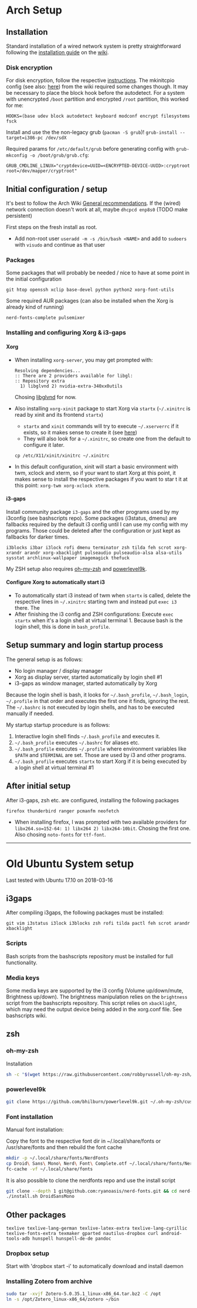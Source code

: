 # Arch Setup
## Installation
Standard installation of a wired network system is pretty straightforward following the [installation guide](https://wiki.archlinux.org/index.php/Installation_guide) on the [wiki](https://wiki.archlinux.org/https://www.google.com).
### Disk encryption
For disk encryption, follow the respective [instructions](https://wiki.archlinux.org/index.php/Dm-crypt/Encrypting_an_entire_system#Simple_partition_layout_with_LUKS). The mkinitcpio config (see also: [here](https://wiki.archlinux.org/index.php/Dm-crypt/System_configuration#Boot_loader)) from the wiki required some changes though. It may be necessary to place the block hook before the autodetect. For a system with unencrypted `/boot` partition and encrypted `/root` partition, this worked for me:
```
HOOKS=(base udev block autodetect keyboard modconf encrypt filesystems fsck
```
Install and use the the non-legacy grub (`pacman -S grub`)!
```grub-install --target=i386-pc /dev/sdX```

Required params for `/etc/default/grub` before generating config with `grub-mkconfig -o /boot/grub/grub.cfg`:
```
GRUB_CMDLINE_LINUX="cryptdevice=UUID=<ENCRYPTED-DEVICE-UUID>:cryptroot root=/dev/mapper/cryptroot"
```

## Initial configuration / setup
It's best to follow the Arch Wiki [General recommendations](https://wiki.archlinux.org/index.php/General_recommendations). If the (wired) network connection doesn't work at all, maybe `dhcpcd enp8s0` (TODO make persistent)

First steps on the fresh install as root.
* Add non-root user `useradd -m -s /bin/bash <NAME>` and add to `sudoers` with `visudo` and continue as that user

### Packages
Some packages that will probably be needed / nice to have at some point in the initial configuration
```
git htop openssh xclip base-devel python python2 xorg-font-utils
```
Some required AUR packages (can also be installed when the Xorg is already kind of running)
```
nerd-fonts-complete pulsemixer
```

### Installing and configuring Xorg & i3-gaps
#### Xorg
* When installing `xorg-server`, you may get prompted with:
  ```
  Resolving dependencies...
  :: There are 2 providers available for libgl:
  :: Repository extra
    1) libglvnd 2) nvidia-extra-340xx0utils
  ```
  Chosing [libglvnd](https://github.com/NVIDIA/libglvnd) for now.
* Also installing `xorg-xinit` package to start Xorg via `startx` (`~/.xinitrc` is read by xinit and its frontend `startx`)
  * `startx` and `xinit` commands will try to execute `~/.xserverrc` if it exists, so it makes sense to create it (see [here](https://wiki.archlinux.org/index.php/Xinit#xserverrc))
  * They will also look for a `~/.xinitrc`, so create one from the default to configure it later.
  
  `cp /etc/X11/xinit/xinitrc ~/.xinitrc`
* In this default configuration, xinit will start a basic environment with twm, xclock and xterm, so if your want to start Xorg at this point, it makes sense to install the respective packages if you want to star t it at this point: `xorg-twm xorg-xclock xterm`.

#### i3-gaps
Install community package `i3-gaps` and the other programs used by my i3config (see bashscripts repo). Some packages (i3status, dmenu) are fallbacks required by the default i3 config until I can use my config with my programs. Those could be deleted after the configuration or just kept as fallbacks for darker times.
```
i3blocks i3bar i3lock rofi dmenu terminator zsh tilda feh scrot xorg-xrandr arandr xorg-xbacklight pulseaudio pulseaudio-alsa alsa-utils sysstat archlinux-wallpaper imagemagick thefuck
```  
My ZSH setup also requires [oh-my-zsh](https://github.com/robbyrussell/oh-my-zsh) and [powerlevel9k](https://github.com/bhilburn/powerlevel9k).

#### Configure Xorg to automatically start i3
* To automatically start i3 instead of twm when `startx` is called, delete the respective lines in `~/.xinitrc` starting twm and instead put `exec i3` there. The
* After finishing the i3 config and ZSH configurations: Execute `exec startx` when it's a login shell at virtual terminal 1. Because bash is the login shell, this is done in `bash_profile`.

## Setup summary and login startup process
The general setup is as follows:
* No login manager / display manager
* Xorg as display server, started automatically by login shell #1
* i3-gaps as window manager, started automatically by Xorg

Because the login shell is bash, it looks for `~/.bash_profile`, `~/.bash_login`, `~/.profile` in that order and executes the first one it finds, ignoring the rest. The `~/.bashrc` is not executed by login shells, and has to be executed manually if needed.

My startup startup procedure is as follows:

1. Interactive login shell finds `~/.bash_profile` and executes it.
2. `~/.bash_profile` executes `~/.bashrc` for aliases etc.
3. `~/.bash_profile` executes `~/.profile` where environment variables like `$PATH` and `$TERMINAL` are set. Those are used by i3 and other programs.
4. `~/.bash_profile` executes `startx` to start Xorg if it is being executed by a login shell at virtual terminal #1

## After initial setup
After i3-gaps, zsh etc. are configured, installing the following packages
```
firefox thunderbird ranger pcmanfm neofetch
```
* When installing firefox, I was prompted with two available providers for `libx264.so=152-64: 1) libx264 2) libx264-10bit`. Chosing the first one. Also chosing `noto-fonts` for `ttf-font`.



---



# Old Ubuntu System setup
Last tested with Ubuntu 17.10 on 2018-03-16

## i3gaps
After compiling i3gaps, the following packages must be installed:
```
git vim i3status i3lock i3blocks zsh rofi tilda pactl feh scrot arandr xbacklight
```
### Scripts
Bash scripts from the bashscripts repository must be installed for full functionality.

### Media keys
Some media keys are supported by the i3 config (Volume up/down/mute, Brightness up/down). 
The brightness manipulation relies on the ```brightness``` script from the bashscripts repository. 
This script relies on ```xbacklight```, which may need the output device being added in the xorg.conf file. See bashscripts wiki.

## zsh
### oh-my-zsh
Installation
```sh
sh -c "$(wget https://raw.githubusercontent.com/robbyrussell/oh-my-zsh/master/tools/install.sh -O -)"
```

### powerlevel9k

```sh
git clone https://github.com/bhilburn/powerlevel9k.git ~/.oh-my-zsh/custom/themes/powerlevel9k
```

### Font installation

Manual font installation:

Copy the font to the respective font dir in ~/.local/share/fonts or /usr/share/fonts and then rebuild the font cache

```sh
mkdir -p ~/.local/share/fonts/NerdFonts
cp Droid\ Sans\ Mono\ Nerd\ Font\ Complete.otf ~/.local/share/fonts/NerdFonts/
fc-cache -vf ~/.local/share/fonts
```

It is also possible to clone the nerdfonts repo and use the install script

```sh
git clone --depth 1 git@github.com:ryanoasis/nerd-fonts.git && cd nerd-fonts
./install.sh DroidSansMono
```

## Other packages
```
texlive texlive-lang-german texlive-latex-extra texlive-lang-cyrillic texlive-fonts-extra texmaker gparted nautilus-dropbox curl android-tools-adb hunspell hunspell-de-de pandoc
```

### Dropbox setup
Start with 'dropbox start -i' to automatically download and install daemon

### Installing Zotero from archive
```sh
sudo tar -xvjf Zotero-5.0.35.1_linux-x86_64.tar.bz2 -C /opt
ln -s /opt/Zotero_linux-x86_64/zotero ~/bin
``` 
